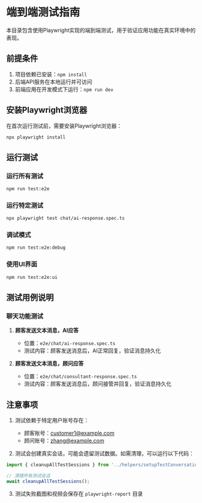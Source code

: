 # 端到端测试指南

本目录包含使用Playwright实现的端到端测试，用于验证应用功能在真实环境中的表现。

## 前提条件

1. 项目依赖已安装：`npm install`
2. 后端API服务在本地运行并可访问
3. 前端应用在开发模式下运行：`npm run dev`

## 安装Playwright浏览器

在首次运行测试前，需要安装Playwright浏览器：

```bash
npx playwright install
```

## 运行测试

### 运行所有测试

```bash
npm run test:e2e
```

### 运行特定测试

```bash
npx playwright test chat/ai-response.spec.ts
```

### 调试模式

```bash
npm run test:e2e:debug
```

### 使用UI界面

```bash
npm run test:e2e:ui
```

## 测试用例说明

### 聊天功能测试

1. **顾客发送文本消息，AI应答**
   - 位置：`e2e/chat/ai-response.spec.ts`
   - 测试内容：顾客发送消息后，AI正常回复，验证消息持久化

2. **顾客发送文本消息，顾问应答**
   - 位置：`e2e/chat/consultant-response.spec.ts`
   - 测试内容：顾客发送消息后，顾问接管并回复，验证消息持久化

## 注意事项

1. 测试依赖于特定用户账号存在：
   - 顾客账号：customer1@example.com
   - 顾问账号：zhang@example.com

2. 测试会创建真实会话，可能会遗留测试数据。如需清理，可以运行以下代码：

```typescript
import { cleanupAllTestSessions } from '../helpers/setupTestConversation';

// 清理所有测试会话
await cleanupAllTestSessions();
```

3. 测试失败截图和视频会保存在 `playwright-report` 目录 